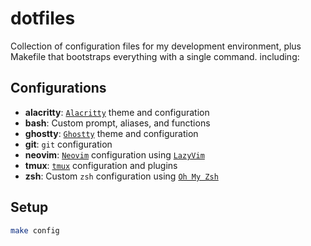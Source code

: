 # dotfiles

Collection of configuration files for my development environment, plus Makefile
that bootstraps everything with a single command. including:

## Configurations

- **alacritty**: [`Alacritty`](https://alacritty.org/) theme and configuration
- **bash**: Custom prompt, aliases, and functions
- **ghostty**: [`Ghostty`](https://ghostty.org) theme and configuration
- **git**: `git` configuration
- **neovim**: [`Neovim`](https://neovim.io) configuration using [`LazyVim`](https://www.lazyvim.org)
- **tmux**: [`tmux`](https://github.com/tmux/tmux) configuration and plugins
- **zsh**: Custom `zsh` configuration using [`Oh My Zsh`](https://ohmyz.sh)

## Setup

```bash
make config
```
